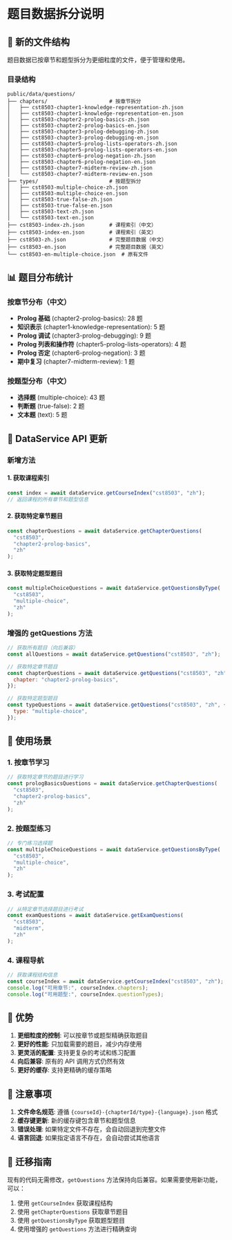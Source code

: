 # 题目数据拆分说明

## 📁 新的文件结构

题目数据已按章节和题型拆分为更细粒度的文件，便于管理和使用。

### 目录结构

```
public/data/questions/
├── chapters/                    # 按章节拆分
│   ├── cst8503-chapter1-knowledge-representation-zh.json
│   ├── cst8503-chapter1-knowledge-representation-en.json
│   ├── cst8503-chapter2-prolog-basics-zh.json
│   ├── cst8503-chapter2-prolog-basics-en.json
│   ├── cst8503-chapter3-prolog-debugging-zh.json
│   ├── cst8503-chapter3-prolog-debugging-en.json
│   ├── cst8503-chapter5-prolog-lists-operators-zh.json
│   ├── cst8503-chapter5-prolog-lists-operators-en.json
│   ├── cst8503-chapter6-prolog-negation-zh.json
│   ├── cst8503-chapter6-prolog-negation-en.json
│   ├── cst8503-chapter7-midterm-review-zh.json
│   └── cst8503-chapter7-midterm-review-en.json
├── types/                       # 按题型拆分
│   ├── cst8503-multiple-choice-zh.json
│   ├── cst8503-multiple-choice-en.json
│   ├── cst8503-true-false-zh.json
│   ├── cst8503-true-false-en.json
│   ├── cst8503-text-zh.json
│   └── cst8503-text-en.json
├── cst8503-index-zh.json        # 课程索引（中文）
├── cst8503-index-en.json        # 课程索引（英文）
├── cst8503-zh.json              # 完整题目数据（中文）
├── cst8503-en.json              # 完整题目数据（英文）
└── cst8503-en-multiple-choice.json  # 原有文件
```

## 📊 题目分布统计

### 按章节分布（中文）

- **Prolog 基础** (chapter2-prolog-basics): 28 题
- **知识表示** (chapter1-knowledge-representation): 5 题
- **Prolog 调试** (chapter3-prolog-debugging): 9 题
- **Prolog 列表和操作符** (chapter5-prolog-lists-operators): 4 题
- **Prolog 否定** (chapter6-prolog-negation): 3 题
- **期中复习** (chapter7-midterm-review): 1 题

### 按题型分布（中文）

- **选择题** (multiple-choice): 43 题
- **判断题** (true-false): 2 题
- **文本题** (text): 5 题

## 🔧 DataService API 更新

### 新增方法

#### 1. 获取课程索引

```javascript
const index = await dataService.getCourseIndex("cst8503", "zh");
// 返回课程的所有章节和题型信息
```

#### 2. 获取特定章节题目

```javascript
const chapterQuestions = await dataService.getChapterQuestions(
  "cst8503",
  "chapter2-prolog-basics",
  "zh"
);
```

#### 3. 获取特定题型题目

```javascript
const multipleChoiceQuestions = await dataService.getQuestionsByType(
  "cst8503",
  "multiple-choice",
  "zh"
);
```

### 增强的 getQuestions 方法

```javascript
// 获取所有题目（向后兼容）
const allQuestions = await dataService.getQuestions("cst8503", "zh");

// 获取特定章节题目
const chapterQuestions = await dataService.getQuestions("cst8503", "zh", {
  chapter: "chapter2-prolog-basics",
});

// 获取特定题型题目
const typeQuestions = await dataService.getQuestions("cst8503", "zh", {
  type: "multiple-choice",
});
```

## 🎯 使用场景

### 1. 按章节学习

```javascript
// 获取特定章节的题目进行学习
const prologBasicsQuestions = await dataService.getChapterQuestions(
  "cst8503",
  "chapter2-prolog-basics",
  "zh"
);
```

### 2. 按题型练习

```javascript
// 专门练习选择题
const multipleChoiceQuestions = await dataService.getQuestionsByType(
  "cst8503",
  "multiple-choice",
  "zh"
);
```

### 3. 考试配置

```javascript
// 从特定章节选择题目进行考试
const examQuestions = await dataService.getExamQuestions(
  "cst8503",
  "midterm",
  "zh"
);
```

### 4. 课程导航

```javascript
// 获取课程结构信息
const courseIndex = await dataService.getCourseIndex("cst8503", "zh");
console.log("可用章节:", courseIndex.chapters);
console.log("可用题型:", courseIndex.questionTypes);
```

## 🚀 优势

1. **更细粒度的控制**: 可以按章节或题型精确获取题目
2. **更好的性能**: 只加载需要的题目，减少内存使用
3. **更灵活的配置**: 支持更复杂的考试和练习配置
4. **向后兼容**: 原有的 API 调用方式仍然有效
5. **更好的缓存**: 支持更精确的缓存策略

## 📝 注意事项

1. **文件命名规范**: 遵循 `{courseId}-{chapterId/type}-{language}.json` 格式
2. **缓存键更新**: 新的缓存键包含章节和题型信息
3. **错误处理**: 如果特定文件不存在，会自动回退到完整文件
4. **语言回退**: 如果指定语言不存在，会自动尝试其他语言

## 🔄 迁移指南

现有的代码无需修改，`getQuestions` 方法保持向后兼容。如果需要使用新功能，可以：

1. 使用 `getCourseIndex` 获取课程结构
2. 使用 `getChapterQuestions` 获取章节题目
3. 使用 `getQuestionsByType` 获取题型题目
4. 使用增强的 `getQuestions` 方法进行精确查询
